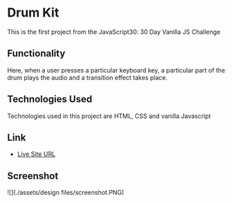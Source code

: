 # Drum Kit

This is the first project from the JavaScript30: 30 Day Vanilla JS Challenge

## Functionality

Here, when a user presses a particular keyboard key, a particular part of the drum plays the audio and a transition effect takes place.

## Technologies Used

Technologies used in this project are HTML, CSS and vanilla Javascript

## Link

- [Live Site URL](https://drum-kit-javascript30.netlify.app/)

## Screenshot

![](./assets/design files/screenshot.PNG)

